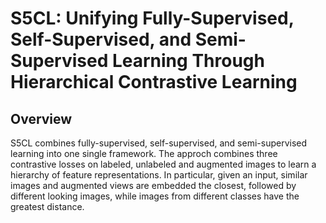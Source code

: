 # S5CL: Unifying Fully-Supervised, Self-Supervised, and Semi-Supervised Learning Through Hierarchical Contrastive Learning

## Overview
S5CL combines fully-supervised, self-supervised, and semi-supervised learning into one single framework. The approch combines three contrastive losses on labeled, unlabeled and augmented images to learn a hierarchy of feature representations. In particular, given an input, similar images and augmented views are embedded the closest, followed by different looking images, while images from different classes have the greatest distance.

